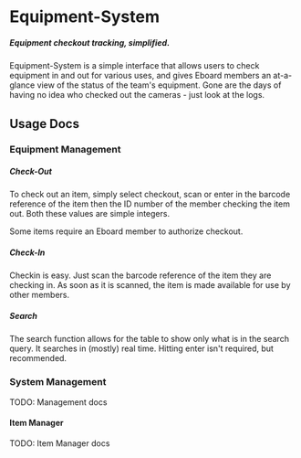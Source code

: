 Equipment-System
================

##### Equipment checkout tracking, simplified.

Equipment-System is a simple interface that allows users to check equipment in and out for various uses,
and gives Eboard members an at-a-glance view of the status of the team's equipment. Gone are the days of
having no idea who checked out the cameras - just look at the logs.

## Usage Docs

### Equipment Management

##### Check-Out
To check out an item, simply select checkout, scan or enter in the barcode reference of the item then the ID number of
the member checking the item out. Both these values are simple integers.

Some items require an Eboard member to authorize checkout.

##### Check-In
Checkin is easy. Just scan the barcode reference of the item they are checking in.
As soon as it is scanned, the item is made available for use by other members.

##### Search
The search function allows for the table to show only what is in the search query. It searches in (mostly) real time. Hitting enter isn't required, but recommended.

### System Management
TODO: Management docs

#### Item Manager
TODO: Item Manager docs